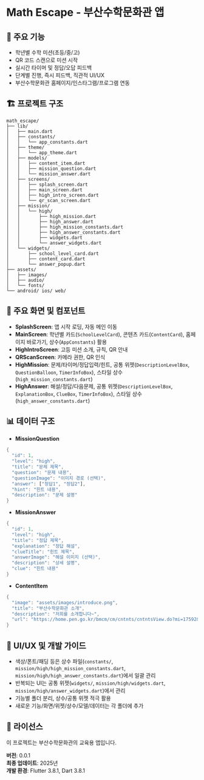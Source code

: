 # Math Escape - 부산수학문화관 앱

## 📱 주요 기능

- 학년별 수학 미션(초등/중/고)
- QR 코드 스캔으로 미션 시작
- 실시간 타이머 및 정답/오답 피드백
- 단계별 진행, 즉시 피드백, 직관적 UI/UX
- 부산수학문화관 홈페이지/인스타그램/프로그램 연동

## 🏗️ 프로젝트 구조

```
math_escape/
├── lib/
│   ├── main.dart
│   ├── constants/
│   │   └── app_constants.dart
│   ├── theme/
│   │   └── app_theme.dart
│   ├── models/
│   │   ├── content_item.dart
│   │   ├── mission_question.dart
│   │   └── mission_answer.dart
│   ├── screens/
│   │   ├── splash_screen.dart
│   │   ├── main_screen.dart
│   │   ├── high_intro_screen.dart
│   │   └── qr_scan_screen.dart
│   ├── mission/
│   │   └── high/
│   │       ├── high_mission.dart
│   │       ├── high_answer.dart
│   │       ├── high_mission_constants.dart
│   │       ├── high_answer_constants.dart
│   │       ├── widgets.dart
│   │       └── answer_widgets.dart
│   └── widgets/
│       ├── school_level_card.dart
│       ├── content_card.dart
│       └── answer_popup.dart
├── assets/
│   ├── images/
│   ├── audio/
│   └── fonts/
└── android/ ios/ web/
```

## 🎯 주요 화면 및 컴포넌트

- **SplashScreen**: 앱 시작 로딩, 자동 메인 이동
- **MainScreen**: 학년별 카드(`SchoolLevelCard`), 콘텐츠 카드(`ContentCard`), 홈페이지 바로가기, 상수(`AppConstants`) 활용
- **HighIntroScreen**: 고등 미션 소개, 규칙, QR 안내
- **QRScanScreen**: 카메라 권한, QR 인식
- **HighMission**: 문제/타이머/정답입력/힌트, 공통 위젯(`DescriptionLevelBox`, `QuestionBalloon`, `TimerInfoBox`), 스타일 상수(`high_mission_constants.dart`)
- **HighAnswer**: 해설/정답/다음문제, 공통 위젯(`DescriptionLevelBox`, `ExplanationBox`, `ClueBox`, `TimerInfoBox`), 스타일 상수(`high_answer_constants.dart`)

## 📊 데이터 구조

- **MissionQuestion**
```dart
{
  "id": 1,
  "level": "high",
  "title": "문제 제목",
  "question": "문제 내용",
  "questionImage": "이미지 경로 (선택)",
  "answer": ["정답1", "정답2"],
  "hint": "힌트 내용",
  "description": "문제 설명"
}
```
- **MissionAnswer**
```dart
{
  "id": 1,
  "level": "high",
  "title": "정답 제목",
  "explanation": "정답 해설",
  "clueTitle": "힌트 제목",
  "answerImage": "해설 이미지 (선택)",
  "description": "상세 설명",
  "clue": "힌트 내용"
}
```
- **ContentItem**
```dart
{
  "image": "assets/images/introduce.png",
  "title": "부산수학문화관 소개",
  "description": "저희를 소개합니다~",
  "url": "https://home.pen.go.kr/bmcm/cm/cntnts/cntntsView.do?mi=17592&cntntsId=3823"
}
```

## 🎨 UI/UX 및 개발 가이드

- 색상/폰트/패딩 등은 상수 파일(`constants/`, `mission/high/high_mission_constants.dart`, `mission/high/high_answer_constants.dart`)에서 일괄 관리
- 반복되는 UI는 공통 위젯(`widgets/`, `mission/high/widgets.dart`, `mission/high/answer_widgets.dart`)에서 관리
- 기능별 폴더 분리, 상수/공통 위젯 적극 활용
- 새로운 기능/화면/위젯/상수/모델/데이터는 각 폴더에 추가

## 📝 라이선스

이 프로젝트는 부산수학문화관의 교육용 앱입니다.

**버전**: 0.0.1  
**최종 업데이트**: 2025년  
**개발 환경**: Flutter 3.8.1, Dart 3.8.1